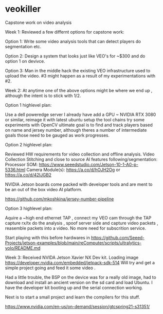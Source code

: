 # veokiller
Capstone work on video analysis

Week 1: Reviewed a few differnt options for capstone work: 

Option 1: Write some video analysis tools that can detect players do segmentation etc. 

Option 2: Design a system that looks just like VEO's for ~$300 and do option 1 on devivce.

Option 3: Man in the middle hack the existing VEO infrastructure used to upload the video.
#3 might happen as a result of my experimentations with #2. 

Week 2: 
At anytime one of the above options might be where we end up , although the intent is to stick with 1/2.

Option 1 highlevel plan:

Use a dell poweredge server I already have add a GPU ~ NVIDIA RTX 3080 or similar, reimage it with latest ubuntu setup the tool chains try some experiments with OpenCV  ultimate goal is to find and track players based on name and jersey number, although theres a number of intermediate goals those need to be gauged as work progresses.

Option 2 highlevel plan:

Reviewed HW requirements for video collection and offline analysis.
Video Collection Stitching and close to source AI features following/segmentation:
Processor SOM: https://www.seeedstudio.com/Jetson-10-1-A0-p-5336.html
Camera Module(s): https://a.co/d/hOJH2Og  or https://a.co/d/42IJGB2

NVIDIA Jetson boards come packed with developer tools and are ment to be an out of the box video AI platform.

https://github.com/mkoshkina/jersey-number-pipeline

Option 3 highlevel plan:

Aquire a ~high end ethernet TAP , connect my VEO cam through the TAP capture rx/tx do the analysis , spoof server side and capture video packets , reasemble packets into a video. No more need for subscrition service. 


Start playing with this before hardwares in https://github.com/Seeed-Projects/jetson-examples/blob/main/reComputer/scripts/ultralytics-yolo/README.md




Week 3:
Received NVIDA Jetson Xavier NX Dev kit.
Loading image https://developer.nvidia.com/embedded/jetpack-sdk-514 
Will try and get a simple project going and feed it some video . 

Had a little trouble, the BSP on the device was for a really old image, had to download and install an ancient version on the sd card and load Ubuntu. I have the developer kit booting up and the serial connection working. 

Next is to start a small project and learn the compilers for this stuff. 

https://www.nvidia.com/en-us/on-demand/session/gtcspring21-s31351/

